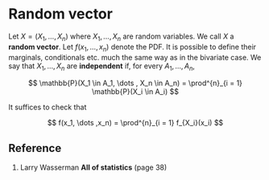 # Random vector

Let $X = (X_1, \dots , X_n)$ where $X_1, \dots ,X_n$ are random variables. We call $X$ a **random vector**. Let $f(x_1, \dots , x_n)$ denote the PDF. It is possible to define their marginals, conditionals etc. much the same way as in the bivariate case. We say that $X_1, \dots , X_n$ are **independent** if, for every $A_1, \dots , A_n$,

$$
\mathbb{P}(X_1 \in A_1, \dots , X_n \in A_n) = \prod^{n}_{i = 1} \mathbb{P}(X_i \in A_i)
$$

It suffices to check that 

$$
f(x_1, \dots ,x_n) = \prod^{n}_{i = 1} f_{X_i}(x_i)
$$

## Reference

1. Larry Wasserman **All of statistics** (page 38)